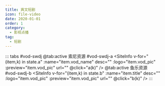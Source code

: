 ```yaml
---
title: 爽文短剧
icon: file-video
date: 2020-01-01
order: 1
category:
  - 影视点播
tag:
  - 短剧
---
```


<ArtPlayer :src="state.src" :config="hlsConfig(state.p)" />

::: tabs #vod-swdj
@tab:active 索尼资源 #vod-swdj-a
<SiteInfo v-for="(item,k) in state.a" :name="item.vod_name" desc="" :logo="item.vod_pic" :preview="item.vod_pic" url=""
@click="a(k)" />
@tab:active 鱼乐资源 #vod-swdj-b
<SiteInfo v-for="(item,k) in state.b" :name="item.title" desc="" :logo="item.vod_pic" :preview="item.vod_pic" url=""
@click="b(k)" />
:::

<script setup>
  import vod from '@db/vod.js'
  import { hlsConfig } from '@cps/artConst'
  import { useStorage } from '@vueuse/core'
  import { onMounted } from "vue";

  const state = useStorage(
    "vod-swdj",
    {
      src: "",
      a: [],
      b: [],
      p: []
    }
  )
  onMounted(async () => {
    state.value.a = (await vod.find({ "name": "snzy-54" })).data
    state.value.b = (await vod.find({ "name": "ylzy-54" })).data
    a(0)
  });
  const a = (key) => {
    const { a } = state.value
    state.value.p = a[key].play_list
    state.value.src = a[key].play_list[0].url
  }
  const b = (key) => {
    const { b } = state.value
    state.value.p = b
    state.value.src = b[key].url
  }
</script>
